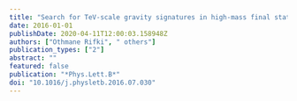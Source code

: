```yaml
---
title: "Search for TeV-scale gravity signatures in high-mass final states with leptons and jets with the ATLAS detector at $sqrts=13$ TeV"
date: 2016-01-01
publishDate: 2020-04-11T12:00:03.158948Z
authors: ["Othmane Rifki", " others"]
publication_types: ["2"]
abstract: ""
featured: false
publication: "*Phys.Lett.B*"
doi: "10.1016/j.physletb.2016.07.030"
---
```


